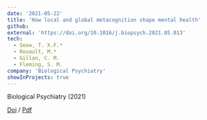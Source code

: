 ```yaml
---
date: '2021-05-22'
title: 'How local and global metacognition shape mental health'
github:
external: 'https://doi.org/10.1016/j.biopsych.2021.05.013'
tech:
  - Seow, T. X.F.*
  - Rouault, M.*
  - Gillan, C. M.
  - Fleming, S. M.
company: 'Biological Psychiatry'
showInProjects: true
---
```


Biological Psychiatry (2021)

[Doi](https://doi.org/10.1016/j.biopsych.2021.05.013) / [Pdf](/files/2021-05-22-how-local-and-global-metacognition-shape-mental-health.pdf)
